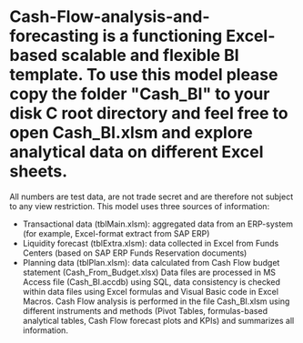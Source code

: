 # Cash-Flow-analysis-and-forecasting is a functioning Excel-based scalable and flexible BI template. To use this model please copy the folder "Cash_BI" to your disk C root directory and feel free to open Cash_BI.xlsm and explore analytical data on different Excel sheets.
All numbers are test data, are not trade secret and are therefore not subject to any view restriction. This model uses three sources of information:
- Transactional data (tblMain.xlsm):  aggregated data from an ERP-system (for example, Excel-format extract from SAP ERP)
- Liquidity forecast (tblExtra.xlsm): data collected in Excel from Funds Centers (based on SAP ERP Funds Reservation documents)
- Planning data (tblPlan.xlsm):       data calculated from Cash Flow budget statement (Cash_From_Budget.xlsx)
Data files are processed in MS Access file (Cash_BI.accdb) using SQL, data consistency is checked within data files using Excel formulas and Visual Basic code in Excel Macros.
Cash Flow analysis is performed in the file Cash_BI.xlsm using different instruments and methods (Pivot Tables, formulas-based analytical tables, Cash Flow forecast plots and KPIs) and summarizes all information.
